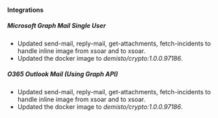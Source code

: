 
#### Integrations

##### Microsoft Graph Mail Single User

- Updated send-mail, reply-mail, get-attachments, fetch-incidents to handle inline image from xsoar and to xsoar.
- Updated the docker image to *demisto/crypto:1.0.0.97186*.

##### O365 Outlook Mail (Using Graph API)

- Updated send-mail, reply-mail, get-attachments, fetch-incidents to handle inline image from xsoar and to xsoar.
- Updated the docker image to *demisto/crypto:1.0.0.97186*.